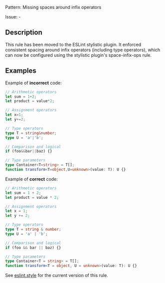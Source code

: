 Pattern: Missing spaces around infix operators

Issue: -

## Description

This rule has been moved to the ESLint stylistic plugin. It enforced consistent spacing around infix operators (including type operators), which can now be configured using the stylistic plugin's space-infix-ops rule.

## Examples

Example of **incorrect** code:
```ts
// Arithmetic operators
let sum = 1+2;
let product = value*2;

// Assignment operators
let x=1;
let y+=2;

// Type operators
type T = string&number;
type U = 'a'|'b';

// Comparison and logical
if (foo&&bar||baz) {}

// Type parameters
type Container<T=string> = T[];
function transform<T=object,U=unknown>(value: T): U {}
```

Example of **correct** code:
```ts
// Arithmetic operators
let sum = 1 + 2;
let product = value * 2;

// Assignment operators
let x = 1;
let y += 2;

// Type operators
type T = string & number;
type U = 'a' | 'b';

// Comparison and logical
if (foo && bar || baz) {}

// Type parameters
type Container<T = string> = T[];
function transform<T = object, U = unknown>(value: T): U {}
```

See [eslint.style](https://eslint.style) for the current version of this rule.
